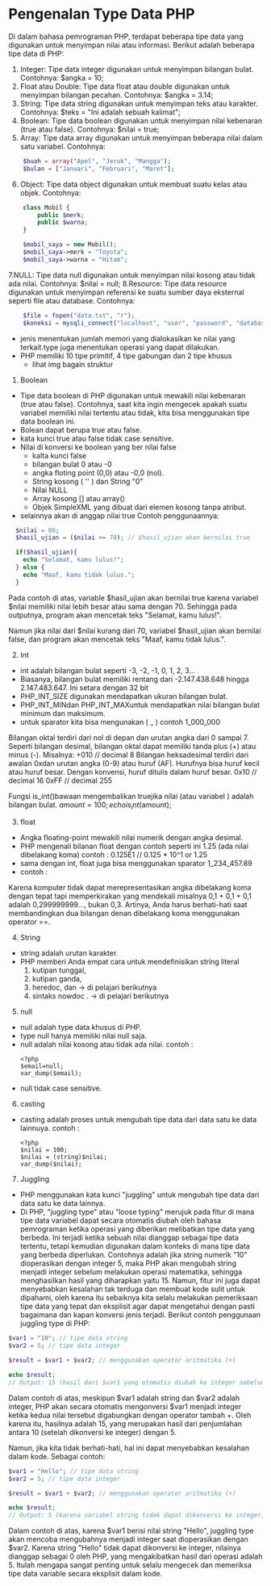 # Pengenalan Type Data PHP

Di dalam bahasa pemrograman PHP, terdapat beberapa tipe data yang digunakan untuk menyimpan nilai atau informasi. Berikut adalah beberapa tipe data di PHP:

1. Integer: Tipe data integer digunakan untuk menyimpan bilangan bulat. Contohnya: $angka = 10;
2. Float atau Double: Tipe data float atau double digunakan untuk menyimpan bilangan pecahan. Contohnya: $angka = 3.14;
3. String: Tipe data string digunakan untuk menyimpan teks atau karakter. Contohnya: $teks = "Ini adalah sebuah kalimat";
4. Boolean: Tipe data boolean digunakan untuk menyimpan nilai kebenaran (true atau false). Contohnya: $nilai = true;
5. Array: Tipe data array digunakan untuk menyimpan beberapa nilai dalam satu variabel. Contohnya:

```php
	$buah = array("Apel", "Jeruk", "Mangga");
	$bulan = ["Januari", "Februari", "Maret"];
```

6. Object: Tipe data object digunakan untuk membuat suatu kelas atau objek. Contohnya:

```php
	class Mobil {
		public $merk;
		public $warna;
	}

	$mobil_saya = new Mobil();
	$mobil_saya->merk = "Toyota";
	$mobil_saya->warna = "Hitam";
```

7.NULL: Tipe data null digunakan untuk menyimpan nilai kosong atau tidak ada nilai. Contohnya: $nilai = null;
8.Resource: Tipe data resource digunakan untuk menyimpan referensi ke suatu sumber daya eksternal seperti file atau database. Contohnya:

```php
	$file = fopen("data.txt", "r");
	$koneksi = mysqli_connect("localhost", "user", "password", "database");
```

- jenis menentukan jumlah memori yang dialokasikan ke nilai yang terkait.type juga menentukan operasi yang dapat dilakukan.
- PHP memiliki 10 tipe primitif, 4 tipe gabungan dan 2 tipe khusus
  - lihat img bagain struktur

1. Boolean

- Tipe data boolean di PHP digunakan untuk mewakili nilai kebenaran (true atau false). Contohnya, saat kita ingin mengecek apakah suatu variabel memiliki nilai tertentu atau tidak, kita bisa menggunakan tipe data boolean ini.
- Bolean dapat berupa true atau false.
- kata kunci true atau false tidak case sensitive.
- Nilai di konversi ke boolean yang ber nilai false
  - kalta kunci false
  - bilangan bulat 0 atau -0
  - angka floting point (0,0) atau -0,0 (nol).
  - String kosong ( '' ) dan String "0"
  - Nilai NULL
  - Array kosong [] atau array()
  - Objek SimpleXML yang dibuat dari elemen kosong tanpa atribut.
- selainnya akan di anggap nilai true
  Contoh penggunaannya:

```php
  $nilai = 80;
  $hasil_ujian = ($nilai >= 70); // $hasil_ujian akan bernilai true

  if($hasil_ujian){
    echo "Selamat, kamu lulus!";
  } else {
    echo "Maaf, kamu tidak lulus.";
  }
```

Pada contoh di atas, variable $hasil_ujian akan bernilai true karena variabel $nilai memiliki nilai lebih besar atau sama dengan 70. Sehingga pada outputnya, program akan mencetak teks "Selamat, kamu lulus!".

Namun jika nilai dari $nilai kurang dari 70, variabel $hasil_ujian akan bernilai false, dan program akan mencetak teks "Maaf, kamu tidak lulus.".

2. Int

- int adalah bilangan bulat seperti -3, -2, -1, 0, 1, 2, 3…
- Biasanya, bilangan bulat memiliki rentang dari -2.147.438.648 hingga 2.147.483.647. Ini setara dengan 32 bit
- PHP_INT_SIZE digunakan mendapatkan ukuran bilangan bulat.
- PHP_INT_MINdan PHP_INT_MAXuntuk mendapatkan nilai bilangan bulat minimum dan maksimum.
- untuk sparator kita bisa mengunakan ( \_ ) contoh 1_000_000

Bilangan oktal terdiri dari nol di depan dan urutan angka dari 0 sampai 7. Seperti bilangan desimal, bilangan oktal dapat memiliki tanda plus (+) atau minus (-). Misalnya:
+010 // decimal 8
Bilangan heksadesimal terdiri dari awalan 0xdan urutan angka (0-9) atau huruf (AF). Hurufnya bisa huruf kecil atau huruf besar. Dengan konvensi, huruf ditulis dalam huruf besar.
0x10 // decimal 16
0xFF // decimal 255

Fungsi is_int()bawaan mengembalikan truejika nilai (atau variabel ) adalah bilangan bulat.
$amount = 100;
    echo is_int($amount);

3. float

- Angka floating-point mewakili nilai numerik dengan angka desimal.
- PHP mengenali bilanan float dengan contoh seperti ini 1.25 (ada nilai dibelakang koma)
  contoh :
  0.125E1 // 0.125 \* 10^1 or 1.25
- sama dengan int, float juga bisa menggunakan sparator 1_234_457.89
- contoh :

Karena komputer tidak dapat merepresentasikan angka dibelakang koma dengan tepat tapi memperkirakan yang mendekali
misalnya 0,1 + 0,1 + 0,1 adalah 0,299999999…, bukan 0,3.
Artinya, Anda harus berhati-hati saat membandingkan dua bilangan denan dibelakang koma menggunakan operator ==.

4. String

- string adalah urutan karakter.
- PHP memberi Anda empat cara untuk mendefinisikan string literal
  1. kutipan tunggal,
  2. kutipan ganda,
  3. heredoc, dan -> di pelajari berikutnya
  4. sintaks nowdoc . -> di pelajari berikutnya

5. null

- null adalah type data khusus di PHP.
- type null hanya memiliki nilai null saja.
- null adalah nilai kosong atau tidak ada nilai.
  contoh :
  ```
  <?php
  $email=null;
  var_dump($email);
  ```
- null tidak case sensitive.

6. casting

- casting adalah proses untuk mengubah tipe data dari data satu ke data
  lainnuya.
  contoh :
  ```
  <?php
  $nilai = 100;
  $nilai = (string)$nilai;
  var_dump($nilai);
  ```

7. Juggling

- PHP menggunakan kata kunci "juggling" untuk mengubah tipe data dari data satu ke data lainnya.
- Di PHP, "juggling type" atau "loose typing" merujuk pada fitur di mana tipe data variabel dapat secara otomatis diubah oleh bahasa pemrograman ketika operasi yang diberikan melibatkan tipe data yang berbeda. Ini terjadi ketika sebuah nilai dianggap sebagai tipe data tertentu, tetapi kemudian digunakan dalam konteks di mana tipe data yang berbeda diperlukan. Contohnya adalah jika string numerik "10" dioperasikan dengan integer 5, maka PHP akan mengubah string menjadi integer sebelum melakukan operasi matematika, sehingga menghasilkan hasil yang diharapkan yaitu 15. Namun, fitur ini juga dapat menyebabkan kesalahan tak terduga dan membuat kode sulit untuk dipahami, oleh karena itu sebaiknya kita selalu melakukan pemeriksaan tipe data yang tepat dan eksplisit agar dapat mengetahui dengan pasti bagaimana dan kapan konversi jenis terjadi.
  Berikut contoh penggunaan juggling type di PHP:

```php
$var1 = "10"; // tipe data string
$var2 = 5; // tipe data integer

$result = $var1 + $var2; // menggunakan operator aritmatika (+)

echo $result;
// Output: 15 (hasil dari $var1 yang otomatis diubah ke integer sebelum operasi matematika dilakukan)
```

Dalam contoh di atas, meskipun $var1 adalah string dan $var2 adalah integer, PHP akan secara otomatis mengonversi $var1 menjadi integer ketika kedua nilai tersebut digabungkan dengan operator tambah +. Oleh karena itu, hasilnya adalah 15, yang merupakan hasil dari penjumlahan antara 10 (setelah dikonversi ke integer) dengan 5.

Namun, jika kita tidak berhati-hati, hal ini dapat menyebabkan kesalahan dalam kode. Sebagai contoh:

```php
$var1 = "Hello"; // tipe data string
$var2 = 5; // tipe data integer

$result = $var1 + $var2; // menggunakan operator aritmatika (+)

echo $result;
// Output: 5 (karena variabel string tidak dapat dikonversi ke integer, maka nilainya dianggap 0)
```

Dalam contoh di atas, karena $var1 berisi nilai string "Hello", juggling type akan mencoba mengubahnya menjadi integer saat dioperasikan dengan $var2. Karena string "Hello" tidak dapat dikonversi ke integer, nilainya dianggap sebagai 0 oleh PHP, yang mengakibatkan hasil dari operasi adalah 5. Itulah mengapa sangat penting untuk selalu mengecek dan memeriksa tipe data variable secara eksplisit dalam kode.

